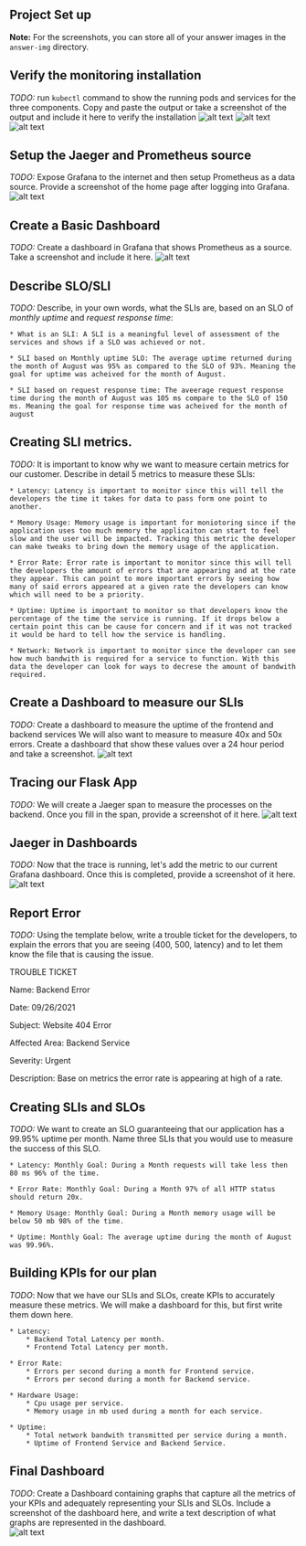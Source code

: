 ## Project Set up
**Note:** For the screenshots, you can store all of your answer images in the `answer-img` directory.

## Verify the monitoring installation

*TODO:* run `kubectl` command to show the running pods and services for the three components. Copy and paste the output or take a screenshot of the output and include it here to verify the installation
    ![alt text](https://github.com/gpcmax/CNAND_nd064_C4_Observability_Starter_Files/blob/master/Project_Starter_Files-Building_a_Metrics_Dashboard/answer-img/Monitoring_pods_and_services.PNG?raw=true)
    ![alt text](https://github.com/gpcmax/CNAND_nd064_C4_Observability_Starter_Files/blob/master/Project_Starter_Files-Building_a_Metrics_Dashboard/answer-img/Observability_pods_and_services.PNG?raw=true)
    ![alt text](https://github.com/gpcmax/CNAND_nd064_C4_Observability_Starter_Files/blob/master/Project_Starter_Files-Building_a_Metrics_Dashboard/answer-img/Default_pods_and_services.PNG?raw=true)

## Setup the Jaeger and Prometheus source
*TODO:* Expose Grafana to the internet and then setup Prometheus as a data source. Provide a screenshot of the home page after logging into Grafana.
    ![alt text](https://github.com/gpcmax/CNAND_nd064_C4_Observability_Starter_Files/blob/master/Project_Starter_Files-Building_a_Metrics_Dashboard/answer-img/grafana_mainpage.PNG?raw=true)

## Create a Basic Dashboard
*TODO:* Create a dashboard in Grafana that shows Prometheus as a source. Take a screenshot and include it here.
    ![alt text](https://github.com/gpcmax/CNAND_nd064_C4_Observability_Starter_Files/blob/master/Project_Starter_Files-Building_a_Metrics_Dashboard/answer-img/PrometheusDashboard.PNG?raw=true)

## Describe SLO/SLI
*TODO:* Describe, in your own words, what the SLIs are, based on an SLO of *monthly uptime* and *request response time*:

    * What is an SLI: A SLI is a meaningful level of assessment of the services and shows if a SLO was achieved or not. 

    * SLI based on Monthly uptime SLO: The average uptime returned during the month of August was 95% as compared to the SLO of 93%. Meaning the goal for uptime was acheived for the month of August.

    * SLI based on request response time: The aveerage request response time during the month of August was 105 ms compare to the SLO of 150 ms. Meaning the goal for response time was acheived for the month of august

## Creating SLI metrics.
*TODO:* It is important to know why we want to measure certain metrics for our customer. Describe in detail 5 metrics to measure these SLIs:

    * Latency: Latency is important to monitor since this will tell the developers the time it takes for data to pass form one point to another.

    * Memory Usage: Memory usage is important for moniotoring since if the application uses too much memory the applicaiton can start to feel slow and the user will be impacted. Tracking this metric the developer can make tweaks to bring down the memory usage of the application.

    * Error Rate: Error rate is important to monitor since this will tell the developers the amount of errors that are appearing and at the rate they appear. This can point to more important errors by seeing how many of said errors appeared at a given rate the developers can know which will need to be a priority.

    * Uptime: Uptime is important to monitor so that developers know the percentage of the time the service is running. If it drops below a certain point this can be cause for concern and if it was not tracked it would be hard to tell how the service is handling.

    * Network: Network is important to monitor since the developer can see how much bandwith is required for a service to function. With this data the developer can look for ways to decrese the amount of bandwith required.

## Create a Dashboard to measure our SLIs
*TODO:* Create a dashboard to measure the uptime of the frontend and backend services We will also want to measure to measure 40x and 50x errors. Create a dashboard that show these values over a 24 hour period and take a screenshot.
    ![alt text](https://github.com/gpcmax/CNAND_nd064_C4_Observability_Starter_Files/blob/master/Project_Starter_Files-Building_a_Metrics_Dashboard/answer-img/MainDashboard.PNG?raw=true)

## Tracing our Flask App
*TODO:*  We will create a Jaeger span to measure the processes on the backend. Once you fill in the span, provide a screenshot of it here.
    ![alt text](https://github.com/gpcmax/CNAND_nd064_C4_Observability_Starter_Files/blob/master/Project_Starter_Files-Building_a_Metrics_Dashboard/answer-img/jaegerDashboard.PNG?raw=true)

## Jaeger in Dashboards
*TODO:* Now that the trace is running, let's add the metric to our current Grafana dashboard. Once this is completed, provide a screenshot of it here.
    ![alt text](https://github.com/gpcmax/CNAND_nd064_C4_Observability_Starter_Files/blob/master/Project_Starter_Files-Building_a_Metrics_Dashboard/answer-img/jaegerData.PNG?raw=true)
    
## Report Error
*TODO:* Using the template below, write a trouble ticket for the developers, to explain the errors that you are seeing (400, 500, latency) and to let them know the file that is causing the issue.

TROUBLE TICKET

Name: Backend Error

Date: 09/26/2021

Subject: Website 404 Error

Affected Area: Backend Service

Severity: Urgent

Description: Base on metrics the error rate is appearing at high of a rate.


## Creating SLIs and SLOs
*TODO:* We want to create an SLO guaranteeing that our application has a 99.95% uptime per month. Name three SLIs that you would use to measure the success of this SLO.

    * Latency: Monthly Goal: During a Month requests will take less then 80 ms 96% of the time.

    * Error Rate: Monthly Goal: During a Month 97% of all HTTP status should return 20x.

    * Memory Usage: Monthly Goal: During a Month memory usage will be below 50 mb 98% of the time.

    * Uptime: Monthly Goal: The average uptime during the month of August was 99.96%.

## Building KPIs for our plan
*TODO*: Now that we have our SLIs and SLOs, create KPIs to accurately measure these metrics. We will make a dashboard for this, but first write them down here.

    * Latency:
        * Backend Total Latency per month.
        * Frontend Total Latency per month.

    * Error Rate:
        * Errors per second during a month for Frontend service.
        * Errors per second during a month for Backend service. 

    * Hardware Usage:
        * Cpu usage per service.
        * Memory usage in mb used during a month for each service.

    * Uptime:
        * Total network bandwith transmitted per service during a month.
        * Uptime of Frontend Service and Backend Service.
        

## Final Dashboard
*TODO*: Create a Dashboard containing graphs that capture all the metrics of your KPIs and adequately representing your SLIs and SLOs. Include a screenshot of the dashboard here, and write a text description of what graphs are represented in the dashboard.  
    ![alt text](https://github.com/gpcmax/CNAND_nd064_C4_Observability_Starter_Files/blob/master/Project_Starter_Files-Building_a_Metrics_Dashboard/answer-img/FullDashboardWithDetails.png?raw=true)
